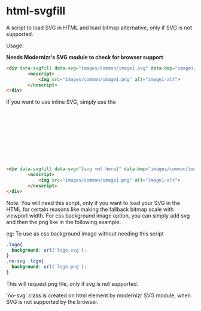 html-svgfill
============

A script to load SVG in HTML and load bitmap alternative, only if SVG is not supported.

Usage:

**Needs Modernizr's SVG module to check for browser support**

```html
<div data-svgfill data-svg="images/common/image1.svg" data-bmp="images/common/image1.png" data-alt="image1-alt-text">
        <noscript>
            <img src="images/common/image1.png" alt="image1-alt">
        </noscript>
</div>
```

If you want to use inline SVG, simply use the <svg> xml code as data-svg value

```html
<div data-svgfill data-svg="[svg xml here]" data-bmp="images/common/image1.png" data-alt="image1-alt-text">
        <noscript>
            <img src="images/common/image1.png" alt="image1-alt">
        </noscript>
</div>
```

Note: You will need this script, only if you want to load your SVG in the HTML for certain reasons like making the fallback bitmap scale with viewport width. For css background image option, you can simply add svg and then the png like in the following example.

eg: To use as css background image without needing this script

```css
.logo{
  background: url('logo.svg');
}
.no-svg .logo{
  background: url('logo.png');
}
```
This will request png file, only if svg is not supported.

'no-svg' class is created on html element by modernizr SVG module, when SVG is not supported by the browser. 


